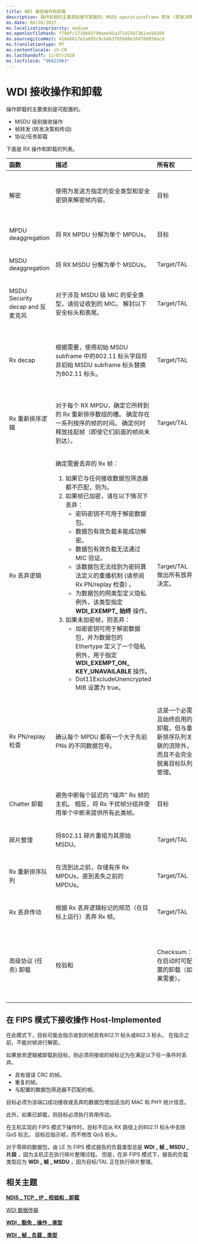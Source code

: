 ```yaml
---
title: WDI 接收操作和卸载
description: 操作卸载的主要类别是可配置的。MSDU operationsFrame 转发 (转发决策和传动) 协议/任务卸载。
ms.date: 04/20/2017
ms.localizationpriority: medium
ms.openlocfilehash: f788fc171bb65f90aee95a371d25b7361ae5b204
ms.sourcegitcommit: 418e6617e2a695c9cb4b37b5b60e264760858acd
ms.translationtype: MT
ms.contentlocale: zh-CN
ms.lasthandoff: 12/07/2020
ms.locfileid: "96822083"
---
```

# <a name="wdi-receive-operations-and-offloads"></a>WDI 接收操作和卸载


操作卸载的主要类别是可配置的。

-   MSDU 级别接收操作
-   帧转发 (转发决策和传动) 
-   协议/任务卸载

下面是 RX 操作和卸载的列表。

<table>
<colgroup>
<col width="25%" />
<col width="25%" />
<col width="25%" />
<col width="25%" />
</colgroup>
<thead>
<tr class="header">
<th align="left">函数</th>
<th align="left">描述</th>
<th align="left">所有权</th>
<th align="left">说明</th>
</tr>
</thead>
<tbody>
<tr class="odd">
<td align="left"><p>解密</p></td>
<td align="left"><p>使用为发送方指定的安全类型和安全密钥来解密帧内容。</p></td>
<td align="left"><p>目标</p></td>
<td align="left"><p>在主机实现的 FIPS 模式下，解密是在主机软件中完成的。 目标的解密被绕过。</p></td>
</tr>
<tr class="even">
<td align="left"><p>MPDU deaggregation</p></td>
<td align="left"><p>将 RX MPDU 分解为单个 MPDUs。</p></td>
<td align="left"><p>目标</p></td>
<td align="left"></td>
</tr>
<tr class="odd">
<td align="left"><p>MSDU deaggregation</p></td>
<td align="left"><p>将 RX MSDU 分解为单个 MSDUs。</p></td>
<td align="left"><p>Target/TAL</p></td>
<td align="left"><p>每个 RX MSDU 都放置在单独的缓冲区中。</p></td>
</tr>
<tr class="even">
<td align="left"><p>MSDU Security decap and 反麦克风</p></td>
<td align="left"><p>对于涉及 MSDU 级 MIC 的安全类型，请验证收到的 MIC。 解封以下安全标头和表尾。</p></td>
<td align="left"><p>Target/TAL</p></td>
<td align="left"><p>操作系统会根据需要执行对策。</p></td>
</tr>
<tr class="odd">
<td align="left"><p>Rx decap</p></td>
<td align="left"><p>根据需要，使用初始 MSDU subframe 中的802.11 标头字段将非初始 MSDU subframe 标头替换为802.11 标头。</p></td>
<td align="left"><p>Target/TAL</p></td>
<td align="left"><p>在 MSDU deaggregation 过程中，MSDU 的非初始 MSDUs 需要将802.3 标头替换为通用802.11 标头。 WDI 始终需要802.11 标头。</p></td>
</tr>
<tr class="even">
<td align="left"><p>Rx 重新排序逻辑</p></td>
<td align="left"><p>对于每个 RX MPDU，确定它所转到的 Rx 重新排序数组的槽。 确定存在一系列按序的帧的时间。 确定何时释放挂起帧（即使它们前面的帧尚未到达）。</p></td>
<td align="left"><p>Target/TAL</p></td>
<td align="left"></td>
</tr>
<tr class="odd">
<td align="left"><p>Rx 丢弃逻辑</p></td>
<td align="left"><p>确定需要丢弃的 Rx 帧：</p>
<ol>
<li>如果它与任何接收数据包筛选器都不匹配，则为。</li>
<li>如果帧已加密，请在以下情况下丢弃：
<ul>
<li>密码密钥不可用于解密数据包。</li>
<li>数据包有效负载未能成功解密。</li>
<li>数据包有效负载无法通过 MIC 验证。</li>
<li>该数据包无法找到为密码算法定义的重播机制 (请参阅 Rx PN/replay 检查) 。</li>
<li>为数据包的网类型定义隐私例外，该类型指定 <strong>WDI_EXEMPT_ 始终</strong> 操作。</li>
</ul></li>
<li>如果未加密帧，则丢弃：
<ul>
<li>加密密钥可用于解密数据包，并为数据包的 Ethertype 定义了一个隐私例外，用于指定 <strong>WDI_EXEMPT_ON_ KEY_UNAVAILABLE</strong> 操作。</li>
<li>Dot11ExcludeUnencrypted MIB 设置为 true。</li>
</ul></li>
</ol></td>
<td align="left"><p>Target/TAL 做出所有放弃决定。</p></td>
<td align="left"></td>
</tr>
<tr class="even">
<td align="left"><p>Rx PN/replay 检查</p></td>
<td align="left"><p>确认每个 MPDU 都有一个大于先前 PNs 的不同数据包号。</p></td>
<td align="left"><p>这是一个必需且始终启用的卸载，但与重新排序队列关联的流除外，而且不会完全脱离目标队列管理。</p></td>
<td align="left"></td>
</tr>
<tr class="odd">
<td align="left"><p>Chatter 卸载</p></td>
<td align="left"><p>避免中断每个延迟的 "噪声" Rx 帧的主机。 相反，将 Rx 干扰帧分组并使用单个中断来提供所有此类帧。</p></td>
<td align="left"><p>目标</p></td>
<td align="left"></td>
</tr>
<tr class="even">
<td align="left"><p>碎片整理</p></td>
<td align="left"><p>将802.11 碎片重组为其原始 MSDU。</p></td>
<td align="left"><p>Target/TAL</p></td>
<td align="left"></td>
</tr>
<tr class="odd">
<td align="left"><p>Rx 重新排序队列</p></td>
<td align="left"><p>在流到达之前，存储有序 Rx MPDUs，直到丢失之前的 MPDUs。</p></td>
<td align="left"><p>Target/TAL</p></td>
<td align="left"></td>
</tr>
<tr class="even">
<td align="left"><p>Rx 丢弃传动</p></td>
<td align="left"><p>根据 Rx 丢弃逻辑标记的规范（在目标上运行）丢弃 Rx 帧。</p></td>
<td align="left"><p>Target/TAL</p></td>
<td align="left"></td>
</tr>
<tr class="odd">
<td align="left"><p>高级协议 (任务) 卸载</p></td>
<td align="left"><p>校验和</p></td>
<td align="left"><p>Checksum：在启动时可配置的卸载（如果需要）。</p></td>
<td align="left"><p>校验和：在启动过程中，目标会将其校验和卸载功能作为设备 cap 的一部分传递到 WDI。 有关功能的信息，请参阅 <a href="/windows-hardware/drivers/ddi/ntddndis/ns-ntddndis-_ndis_tcp_ip_checksum_offload" data-raw-source="[&lt;strong&gt;NDIS_TCP_IP_ CHECKSUM_OFFLOAD&lt;/strong&gt;](/windows-hardware/drivers/ddi/ntddndis/ns-ntddndis-_ndis_tcp_ip_checksum_offload)"><strong>NDIS_TCP_IP_ CHECKSUM_OFFLOAD</strong></a>。</p></td>
</tr>
</tbody>
</table>

 

## <a name="receive-operations-in-host-implemented-fips-mode"></a>在 FIPS 模式下接收操作 Host-Implemented


在此模式下，目标可能会指示收到的帧具有802.11 标头或802.3 标头。 在指示之前，不能对帧进行解密。

如果放弃逻辑被卸载到目标，则必须将接收的帧标记为在满足以下任一条件时丢弃。

-   具有错误 CRC 的帧。
-   重复的帧。
-   与配置的数据包筛选器不匹配的帧。

目标必须为该端口成功接收或丢弃的数据包增加适当的 MAC 和 PHY 统计信息。

此外，如果已卸载，则目标必须执行弃用传动。

在主机实现的 FIPS 模式下操作时，目标不应从 RX 路径上的802.11 标头中去除 QoS 标志。 目标应指示帧，而不修改 QoS 标头。

对于零碎的数据包，由 LE 为 FIPS 模式报告的负载类型总是 **WDI \_ 帧 \_ MSDU \_ 片段** ，因为主机正在执行碎片整理过程。 但是，在非 FIPS 模式下，报告的负载类型应为 **WDI \_ 帧 \_ MSDU** ，因为目标/TAL 正在执行碎片整理。

## <a name="related-topics"></a>相关主题


[**NDIS \_ TCP \_ IP \_ 校验和 \_ 卸载**](/windows-hardware/drivers/ddi/ntddndis/ns-ntddndis-_ndis_tcp_ip_checksum_offload)

[WDI 数据传输](wdi-data-transfer.md)

[**WDI \_ 豁免 \_ 操作 \_ 类型**](/windows-hardware/drivers/ddi/dot11wdi/ne-dot11wdi-_wdi_exemption_action_type)

[**WDI \_ 帧 \_ 负载 \_ 类型**](/windows-hardware/drivers/ddi/dot11wdi/ne-dot11wdi-_wdi_frame_payload_type)

